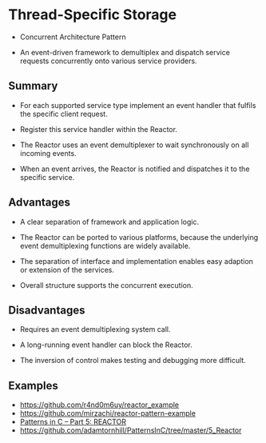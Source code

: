 # Thread-Specific Storage

* Concurrent Architecture Pattern

* An event-driven framework to demultiplex and dispatch service requests concurrently onto various service providers.

## Summary

* For each supported service type implement an event handler that fulfils the specific client request.

* Register this service handler within the Reactor.

* The Reactor uses an event demultiplexer to wait synchronously on all incoming events.

* When an event arrives, the Reactor is notified and dispatches it to the specific service.

## Advantages

* A clear separation of framework and application logic.

* The Reactor can be ported to various platforms, because the underlying event demultiplexing functions are widely available.

* The separation of interface and implementation enables easy adaption or extension of the services.

* Overall structure supports the concurrent execution.

## Disadvantages

* Requires an event demultiplexing system call.

* A long-running event handler can block the Reactor.

* The inversion of control makes testing and debugging more difficult.

## Examples
* <https://github.com/r4nd0m6uy/reactor_example>
* <https://github.com/mirzachi/reactor-pattern-example>
* [Patterns in C – Part 5: REACTOR](https://www.adamtornhill.com/Patterns%20in%20C%205,%20REACTOR.pdf)
* <https://github.com/adamtornhill/PatternsInC/tree/master/5_Reactor>
